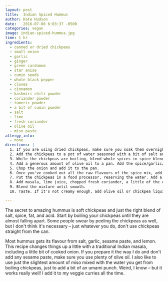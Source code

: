 ```yaml
---
layout: post
title:  Indian Spiced Hummus
author: Kate Hudson
date:   2016-07-08 6:03:37 -0500
categories: vegan
image: indian-spiced-hummus.jpg
time: 1 hr
ingredients:
  - canned or dried chickpeas
  - small onion
  - garlic
  - ginger
  - green cardamom
  - star anise
  - cumin seeds
  - whole black pepper
  - cloves
  - cinnamon
  - kashmiri chili powder
  - coriander powder
  - tumeric powder
  - a bit of cumin powder
  - salt
  - lime
  - fresh coriander
  - olive oil
  - miso paste
allergy_info:
  - none
directions: |
  1. If you are using dried chickpeas, make sure you soak them overnight. If you are using canned, drain and wash them in a sieve.
  2. Add the chickpeas to a pot of water seasoned with a bit of salt and cumin powder. Boil them until you can easily mush one between two fingers.
  3. While the chickpeas are boiling, blend whole spices in spice blender together with plenty of ginger and garlic. You can also use a mortar and pestle.
  4. Add a generous amount of olive oil to a pan. Add the spice/garlic/ginger mixture.
  5. Chop the onion and add it to the pan.
  6. Once you've cooked out all the raw flavours of the spice mix, add chili powder, coriander powder, tumeric, and cumin powder. Cook for a few more minutes and turn off the heat.
  7. Put the chickpeas in a food processor, reserving the water. Add a teaspoon or so of miso to the water and stir.
  8. Add masala, lime juice, chopped fresh coriander, a little of the chickpea liquid, and more olive oil if desired.
  9. Blend the mixture until smooth.
  10. Taste. If it's not creamy enough, add olive oil or chickpea liquid. The liquid will be quite salty but you can add more salt if needed.

---
```


The secret to amazing hummus is soft chickpeas and just the right blend of salt, spice, fat, and acid. Start by boiling your chickpeas until they are almost falling apart. Some people swear by peeling the chickpeas as well, but I don't think it's necessary – just whatever you do, don't use chickpeas straight from the can.

Most hummus gets its flavour from salt, garlic, sesame paste, and lemon. This recipe changes things up a little with a traditional Indian masala, including a little bit of cooked onion. If you prepare it the way I do and don't add any sesame paste, make sure you use plenty of olive oil. I also like to use just the slightest amount of miso mixed with the water you get from boiling chickpeas, just to add a bit of an umami punch. Weird, I know – but it works really well! I add it to my veggie curries all the time.
